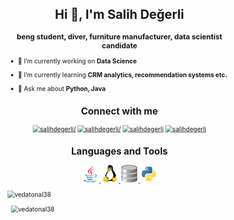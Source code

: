 <h1 align="center">Hi 👋, I'm Salih Değerli</h1>
<h3 align="center">beng student, diver, furniture manufacturer, data scientist candidate</h3>

- 🔭 I’m currently working on **Data Science**

- 🌱 I’m currently learning **CRM analytics, recommendation systems etc.**

- 💬 Ask me about **Python, Java**

<h2 align="center">Connect with me</h2>
<p align="center">
 <a href="mailto:salih_degerli@outlook.com" target="blank"><img align="center" src="https://www.iconfinder.com/icons/6296671/download/png/4096" alt="salihdegerli/" height="30" width="40" /></a>
<a href="https://www.linkedin.com/in/salihdegerli/" target="blank"><img align="center" src="https://www.iconfinder.com/icons/5296501/download/png/4096" alt="salihdegerli/" height="30" width="40" /></a>
<a href="https://salihdegerli.medium.com" target="blank"><img align="center" src="https://www.iconfinder.com/icons/8010436/download/png/4096" alt="salihdegerli" height="40" width="50" /></a>
<a href="https://www.kaggle.com/salihdegerli" target="blank"><img align="center" src="https://www.iconfinder.com/icons/4373210/download/png/4096" alt="salihdegerli" height="25" width="40" /></a>
</p>
<h2 align="center">Languages and Tools</h2>

<p align="center"> 
<a href="https://www.java.com" target="_blank"> <img src="https://raw.githubusercontent.com/devicons/devicon/master/icons/java/java-original.svg" alt="java" width="40" height="40"/> </a> 
<a href="https://www.linux.org/" target="_blank"> <img src="https://raw.githubusercontent.com/devicons/devicon/master/icons/linux/linux-original.svg" alt="linux" width="40" height="40"/> </a> 
<a href="https://www.sqlite.com/" target="_blank"> <img src="https://github.com/sqlitebrowser/sqlitebrowser/raw/master/src/icons/sqlitebrowser.png" alt="sqlite" width="40" height="40"/> </a> 
<a href="https://www.python.org" target="_blank"> <img src="https://raw.githubusercontent.com/devicons/devicon/master/icons/python/python-original.svg" alt="python" width="40" height="40"/> </a>
</p>

<p align="left">
  <img align="center" src="https://github-readme-stats.vercel.app/api/top-langs?username=degerlisalih&show_icons=true&locale=en&layout=compact" alt="vedatonal38" /></p>
  
<p align="left">&nbsp;
  <img align="center" src="https://github-readme-stats.vercel.app/api?username=degerlisalih&show_icons=true&locale=en" alt="vedatonal38" /></p>

